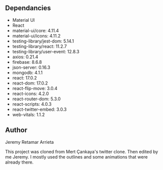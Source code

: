 ## Dependancies
+ Material UI
+ React 
+ material-ui/core: 4.11.4
+ material-ui/icons: 4.11.2
+ testing-library/jest-dom: 5.14.1
+ testing-library/react: 11.2.7
+ testing-library/user-event: 12.8.3
+ axios: 0.21.4
+ firebase: 8.6.8
+ json-server: 0.16.3
+ mongodb: 4.1.1
+ react: 17.0.2
+ react-dom: 17.0.2
+ react-flip-move: 3.0.4
+ react-icons: 4.2.0
+ react-router-dom: 5.3.0
+ react-scripts: 4.0.3
+ react-twitter-embed: 3.0.3
+ web-vitals: 1.1.2
    
## Author
Jeremy Retamar Arrieta


This project was cloned from Mert Çankaya's twitter clone. Then edited by me Jeremy.
I mostly used the outlines and some animations that were already there. 